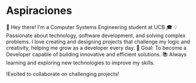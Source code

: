 # Aspiraciones
🚀 Hey there! I'm a Computer Systems Engineering student at UCB 🎓
💡 Passionate about technology, software development, and solving complex problems. I love creating and designing projects that challenge my logic and creativity, helping me grow as a developer every day. 
🎯 Goal: To become a Developer capable of building innovative and efficient solutions.
📚 Always learning and exploring new technologies to improve my skills.

!Excited to collaborate on challenging projects!
